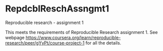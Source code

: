 # RepdcblReschAssngmt1
Reproducible research - assignment 1

This meets the requirements of Reproducible Research assignment 1. 
See webpage 
https://www.coursera.org/learn/reproducible-research/peer/gYyPt/course-project-1
for all the details. 
